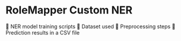 # RoleMapper Custom NER

 NER model training scripts
 Dataset used
 Preprocessing steps
 Prediction results in a CSV file

